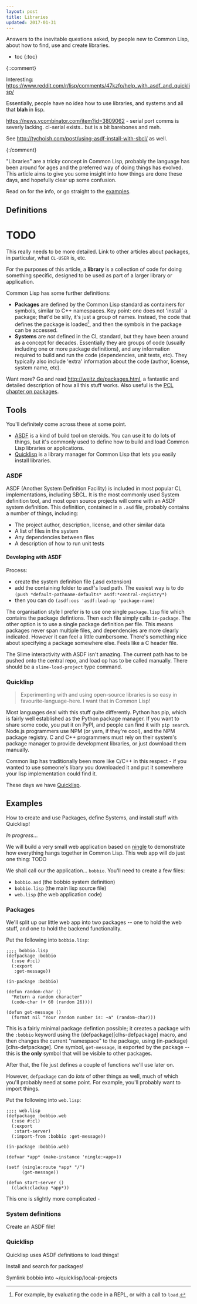 ```yaml
---
layout: post
title: Libraries
updated: 2017-01-31
---
```


Answers to the inevitable questions asked, by people new to Common Lisp, about
how to find, use and create libraries.

* toc
{:toc}

{::comment}

Interesting:
<https://www.reddit.com/r/lisp/comments/47kzfo/help_with_asdf_and_quicklisp/>

Essentially, people have no idea how to use libraries, and systems and all that
**blah** in lisp.

<https://news.ycombinator.com/item?id=3809062> - serial port comms is severly
lacking. cl-serial exists.. but is a bit barebones and meh.

See http://tychoish.com/post/using-asdf-install-with-sbcl/ as well.

{:/comment}

"Libraries" are a tricky concept in Common Lisp, probably the language has been
around for ages and the preferred way of doing things has evolved. This article
aims to give you some insight into how things are done these days, and hopefully
clear up some confusion.

Read on for the info, or go straight to the [examples](#examples).


## Definitions

# TODO
This really needs to be more detailed. Link to other articles about packages, in
particular, what `CL-USER` is, etc.

For the purposes of this article, a **library** is a collection of code for
doing something specific, designed to be used as part of a larger library or
application.

Common Lisp has some further definitions:

- **Packages** are defined by the Common Lisp standard as containers for
  symbols, similar to C++ namespaces. Key point: one does not 'install' a
  package; that'd be silly, it's just a group of names. Instead, the code that
  defines the package is loaded[^1], and then the symbols in the
  package can be accessed.
- **Systems** are *not* defined in the CL standard, but they have been around as
  a concept for decades. Essentially they are groups of code (usually including
  one or more package definitions), and any information required to build and
  run the code (dependencies, unit tests, etc). They typically also include
  'extra' information about the code (author, license, system name, etc).

Want more? Go and read <http://weitz.de/packages.html>, a fantastic and detailed
description of how all this stuff works. Also useful is
the [PCL chapter on packages][pcl-packages].

[pcl-packages]: http://gigamonkeys.com/book/programming-in-the-large-packages-and-symbols.html

[^1]: For example, by evaluating the code in a REPL, or with a call to `load`.


## Tools

You'll definitely come across these at some point.

- [ASDF][asdf] is a kind of build tool on steroids. You can use it to do lots of
  things, but it's commonly used to define how to build and load Common Lisp
  libraries or applications.
- [Quicklisp][quicklisp] is a library manager for Common Lisp that lets you
  easily install libraries.
  
[asdf]: https://common-lisp.net/project/asdf/
[quicklisp]: https://www.quicklisp.org/


### ASDF

ASDF (Another System Definition Facility) is included in most popular CL
implementations, including SBCL. It is the most commonly used System definition
tool, and most open source projects will come with an ASDF system definition.
This definition, contained in a `.asd` file, probably contains a number of
things, including:

- The project author, description, license, and other similar data
- A list of files in the system
- Any dependencies between files
- A description of how to run unit tests


#### Developing with ASDF

Process:

- create the system definition file (.asd extension)
- add the containing folder to asdf's load path. The easiest way is to do `(push
  *default-pathname-defaults* asdf:*central-registry*)`
- then you can do `(asdf:oos 'asdf:load-op 'package-name)`


The organisation style I prefer is to use one single `package.lisp` file which
contains the package defintions. Then each file simply calls `in-package`. The
other option is to use a single package definition per file. This means packages
never span multiple files, and dependencies are more clearly indicated. However
it can feel a little cumbersome. There's something nice about specifying a
package somewhere else. Feels like a C header file.

The Slime interactivity with ASDF isn't amazing. The current path has to be
pushed onto the central repo, and load op has to be called manually. There
should be a `slime-load-project` type command.


### Quicklisp

> Experimenting with and using open-source libraries is so easy in
> favourite-language-here. I want that in Common Lisp!

Most languages deal with this stuff quite differently. Python has pip, which is
fairly well established as the Python package manager. If you want to share some
code, you put it on PyPI, and people can find it with `pip search`. Node.js
programmers use NPM (or yarn, if they're cool), and the NPM package registry. C
and C++ programmers must rely on their system's package manager to provide
development libraries, or just download them manually.

Common lisp has traditionally been more like C/C++ in this respect - if you
wanted to use someone's libary you downloaded it and put it somewhere your lisp
implementation could find it.

These days we have [Quicklisp](http://quicklisp.org).


## Examples

How to create and use Packages, define Systems, and install stuff with
Quicklisp!

*In progress...*

We will build a very small web application based on [ningle][ningle-web] to
demonstrate how everything hangs together in Common Lisp. This web app will do
just one thing: TODO

We shall call our the application... `bobbio`. You'll need to create a few
files:

* `bobbio.asd` (the bobbio system definition)
* `bobbio.lisp` (the main lisp source file)
* `web.lisp` (the web application code)

[ningle-web]: https://github.com/fukamachi/ningle


### Packages

We'll split up our little web app into two packages -- one to hold the web
stuff, and one to hold the backend functionality.

Put the following into `bobbio.lisp`:

~~~ common_lisp
;;;; bobbio.lisp
(defpackage :bobbio
  (:use #:cl)
  (:export
   :get-message))

(in-package :bobbio)

(defun random-char ()
  "Return a random character"
  (code-char (+ 60 (random 26))))

(defun get-message ()
  (format nil "Your random number is: ~a" (random-char)))
~~~

This is a fairly minimal package defintion possible; it creates a package with
the `:bobbio` keyword using the (defpackage)[clhs-defpackage] macro, and then
changes the current "namespace" to the package, using
(in-package)[clhs-defpackage]. One symbol, `get-message`, is exported by the
package -- this is **the only** symbol that will be visible to other packages.

After that, the file just defines a couple of functions we'll use later on.

However, `defpackage` can do *lots* of other things as well, much of which
you'll probably need at some point. For example, you'll probably want to import
things.

Put the following into `web.lisp`:

~~~ common_lisp
;;;; web.lisp
(defpackage :bobbio.web
  (:use #:cl)
  (:export
   :start-server)
  (:import-from :bobbio :get-message))

(in-package :bobbio.web)

(defvar *app* (make-instance 'ningle:<app>))

(setf (ningle:route *app* "/")
      (get-message))

(defun start-server ()
  (clack:clackup *app*))
~~~

This one is slightly more complicated - 



### System definitions

Create an ASDF file!


### Quicklisp

Quicklisp uses ASDF definitions to load things!

Install and search for packages!

Symlink bobbio into ~/quicklisp/local-projects

